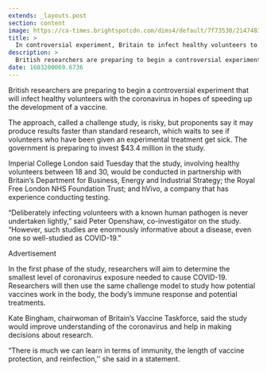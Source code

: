 ```yaml
--- 
extends: _layouts.post 
section: content 
image: https://ca-times.brightspotcdn.com/dims4/default/7f73530/2147483647/strip/true/crop/2244x1178+0+159/resize/1200x630!/quality/90/?url=https%3A%2F%2Fcalifornia-times-brightspot.s3.amazonaws.com%2Faa%2F49%2F58dda0b745139eb1c9e8a619247c%2Fcoronavirus-vaccine-moderna-hopes..JPG 
title: > 
  In controversial experiment, Britain to infect healthy volunteers to speed up COVID-19 vaccine efforts 
description: > 
  British researchers are preparing to begin a controversial experiment that will infect healthy volunteers with the coronavirus in hopes of speeding up the development of a vaccine.The approach, called a challenge study, is risky, but proponents say it may produce results faster than standard research, which waits to see if volunteers who have been given an experimental treatment get sick.“Deliberately infecting volunteers with a known human pathogen is never undertaken lightly,” said Peter Openshaw, co-investigator on the study.Kate Bingham, chairwoman of Britain’s Vaccine Taskforce, said the study would improve understanding of the coronavirus and help in making decisions about research.“There is much we can learn in terms of immunity, the length of vaccine protection, and reinfection,’' she said in a statement. 
date: 1603200069.6736 
--- 
```

<div><p>British researchers are preparing to begin a controversial experiment that will infect healthy volunteers with the coronavirus in hopes of speeding up the development of a vaccine.</p><p>The approach, called a challenge study, is risky, but proponents say it may produce results faster than standard research, which waits to see if volunteers who have been given an experimental treatment get sick. The government is preparing to invest $43.4 million in the study.</p><p>Imperial College London said Tuesday that the study, involving healthy volunteers between 18 and 30, would be conducted in partnership with Britain&#8217;s Department for Business, Energy and Industrial Strategy; the Royal Free London NHS Foundation Trust; and hVivo, a company that has experience conducting testing.</p><p>&#8220;Deliberately infecting volunteers with a known human pathogen is never undertaken lightly,&#8221; said Peter Openshaw, co-investigator on the study. &#8220;However, such studies are enormously informative about a disease, even one so well-studied as COVID-19.&#8221;</p><p class="google-dfp-ad-caption">Advertisement</p>
    <p id="google-ada8e822b9-014a-4764-a3e3-e552fad1eec0" class="google-dfp-ad injected">
        <p class="google-dfp-ad-placeholder"></p>
    </p>
<p>In the first phase of the study, researchers will aim to determine the smallest level of coronavirus exposure needed to cause COVID-19. Researchers will then use the same challenge model to study how potential vaccines work in the body, the body&#8217;s immune response and potential treatments.</p><p>Kate Bingham, chairwoman of Britain&#8217;s Vaccine Taskforce, said the study would improve  understanding of the coronavirus and help in making decisions about research.</p><p>&#8220;There is much we can learn in terms of immunity, the length of vaccine protection, and reinfection,&#8217;' she said in a statement.</p></div>